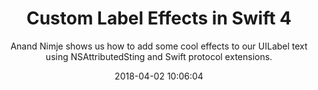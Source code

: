 ---
title: "Custom Label Effects in Swift 4"
subtitle: "Anand Nimje shows us how to add some cool effects to our UILabel text using NSAttributedSting and Swift protocol extensions."
tags: ["ios","ui","extension"]
link: "https://medium.com/@nimjea/custom-label-effects-in-swift-4-69ec12ba2178"
date: "2018-04-02 10:06:04"
---